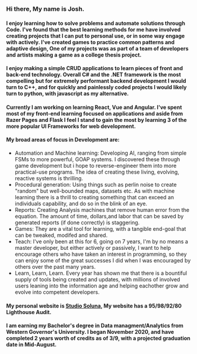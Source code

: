 ### Hi there, My name is Josh.

#### I enjoy learning how to solve problems and automate solutions through Code. I've found that the best learning methods for me have involved creating projects that I can put to personal use, or in some way engage with actively. I've created games to practice common patterns and adaptive design, One of my projects was as part of a team of developers and artists making a game as a college thesis project.

#### I enjoy making a simple CRUD applications to learn pieces of front and back-end technology. Overall C# and the .NET framework is the most compelling but for extremely performant backend development I would turn to C++, and for quickly and painlessly coded projects I would likely turn to python, with javascript as my alternative.

#### Currently I am working on learning React, Vue and Angular. I've spent most of my front-end learning focused on applications and aside from Razer Pages and Flask I feel I stand to gain the most by learning 3 of the more popular UI Frameworks for web development.

#### My broad areas of focus in Development are: 
- Automation and Machine learning: Developing AI, ranging from simple FSMs to more powerful, GOAP systems. I discovered these through game development but i hope to reverse-engineer them into more practical-use programs. The idea of creating these living, evolving, reactive systems is thrilling.
- Procedural generation: Using things such as perlin noise to create "random" but well-bounded maps, datasets etc. As with machine learning there is a thrill to creating something that can exceed an individuals capability, and do so in the blink of an eye.
- Reports: Creating Analysis machines that remove human error from the equation. The amount of time, dollars,and labor that can be saved by generated reports (if done correctly) is staggering.
- Games: They are a vital tool for learning, with a tangible end-goal that can be tweaked, modifed and shared.
- Teach: I've only been at this for 6, going on 7 years, I'm by no means a master developer, but either actively or passively, I want to help encourage others who have taken an interest in programming, so they can enjoy some of the great successes I did when I was encouraged by others over the past many years.
- Learn, Learn, Learn. Every year has shown me that there is a bountiful supply of tools being created and updates, with millions of involved users leaning into the information age and helping eachother grow and evolve into competent developers.

#### My personal website is [Studio Soluna](studiosoluna.com), My website has a 95/98/92/80 Lighthouse Audit.

#### I am earning my Bachelor's degree in Data managment/Analytics from Western Governor's University. I began November 2020, and have completed 2 years worth of credits as of 3/9, with a projected graduation date in Mid-August.
